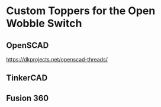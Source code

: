 # Custom Toppers for the Open Wobble Switch


## OpenSCAD


https://dkprojects.net/openscad-threads/


## TinkerCAD



## Fusion 360
